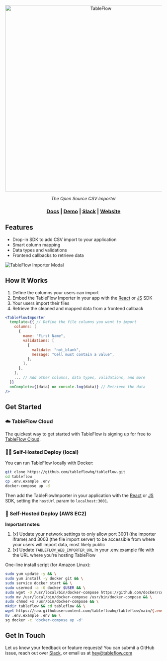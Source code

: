 <div align="center">
<a href="https://tableflow.com"><img src="https://tableflow-assets-cdn.s3.amazonaws.com/TableFlow-readme-header.png" width="600" alt="TableFlow"></a>

<em>The Open Source CSV Importer</em>

<h3>
    <a href="https://tableflow.com/docs">Docs</a> |
    <a href="https://example-crm.tableflow.com/">Demo</a> |
    <a href="https://join.slack.com/t/tableflow/shared_invite/zt-1psu47idh-vnItf_BaWcIWih8flGZ0fw">Slack</a> |
    <a href="https://tableflow.com">Website</a> 
</h3>

</div>

## Features

* Drop-in SDK to add CSV import to your application
* Smart column mapping
* Data types and validations
* Frontend callbacks to retrieve data

![TableFlow Importer Modal](https://tableflow-assets-cdn.s3.amazonaws.com/importer-review-cover.png)

## How It Works

1. Define the columns your users can import
2. Embed the TableFlow Importer in your app with the [React](https://tableflow.com/docs/sdk/react)
   or [JS](https://tableflow.com/docs/sdk/javascript) SDK
3. Your users import their files
4. Retrieve the cleaned and mapped data from a frontend callback

```jsx
<TableFlowImporter
  template={{ // Define the file columns you want to import
    columns: [
      {
        name: "First Name",
        validations: [
          {
            validate: "not_blank",
            message: "Cell must contain a value",
          },
        ],
      },
    ],
    ... // Add other columns, data types, validations, and more
  }}
  onComplete={(data) => console.log(data)} // Retrieve the data
/>
```

## Get Started

### ☁️ TableFlow Cloud

The quickest way to get started with TableFlow is signing up for free
to [TableFlow Cloud](https://app.tableflow.com/signup).

### 👩‍💻 Self-Hosted Deploy (local)

You can run TableFlow locally with Docker:

```bash
git clone https://github.com/tableflowhq/tableflow.git
cd tableflow
cp .env.example .env
docker-compose up -d
```

Then add the TableFlowImporter in your application with the [React](https://tableflow.com/docs/sdk/react)
or [JS](https://tableflow.com/docs/sdk/javascript) SDK, setting the `hostUrl` param to `localhost:3001`.

### 🤖 Self-Hosted Deploy (AWS EC2)

**Important notes:**

1. [x] Update your network settings to only allow port 3001 (the importer iframe) and 3003 (the file import server) to
   be accessible from where your users will import data, most likely public
2. [x] Update `TABLEFLOW_WEB_IMPORTER_URL` in your .env.example file with the URL where you're hosting TableFlow

One-line install script (for Amazon Linux):

```bash
sudo yum update -y && \
sudo yum install -y docker git && \
sudo service docker start && \
sudo usermod -a -G docker $USER && \
sudo wget -O /usr/local/bin/docker-compose https://github.com/docker/compose/releases/download/v2.19.1/docker-compose-$(uname -s)-$(uname -m) && \
sudo mv /usr/local/bin/docker-compose /usr/bin/docker-compose && \
sudo chmod +x /usr/bin/docker-compose && \
mkdir tableflow && cd tableflow && \
wget https://raw.githubusercontent.com/tableflowhq/tableflow/main/{.env.example,docker-compose.yml,docker-compose.base.yml} && \
mv .env.example .env && \
sg docker -c 'docker-compose up -d'
```

## Get In Touch

Let us know your feedback or feature requests! You can submit a GitHub issue, reach out
over [Slack](https://join.slack.com/t/tableflow/shared_invite/zt-1psu47idh-vnItf_BaWcIWih8flGZ0fw), or email us
at [hey@tableflow.com](mailto:hey@tableflow.com)

